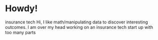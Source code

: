 # Howdy!
insurance tech
Hi,
I like math/manipulating data to discover interesting outcomes.
I am over my head working on an insurance tech start up with too many parts

